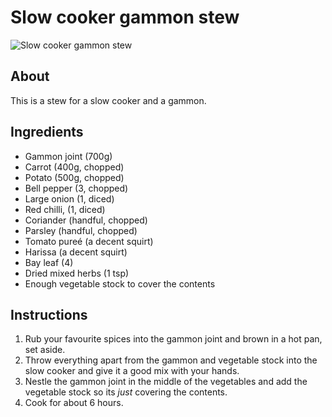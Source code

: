 # Slow cooker gammon stew

![Slow cooker gammon stew]()

## About

This is a stew for a slow cooker and a gammon.

## Ingredients

* Gammon joint (700g)
* Carrot (400g, chopped)
* Potato (500g, chopped)
* Bell pepper  (3, chopped)
* Large onion (1, diced)
* Red chilli, (1, diced)
* Coriander (handful, chopped)
* Parsley (handful, chopped)
* Tomato pureé (a decent squirt)
* Harissa (a decent squirt)
* Bay leaf (4)
* Dried mixed herbs (1 tsp)
* Enough vegetable stock to cover the contents

## Instructions

1. Rub your favourite spices into the gammon joint and brown in a hot pan, set aside.
2. Throw everything apart from the gammon and vegetable stock into the slow cooker and give it a good mix with your hands.
3. Nestle the gammon joint in the middle of the vegetables and add the vegetable stock so its _just_ covering the contents.
4. Cook for about 6 hours.
